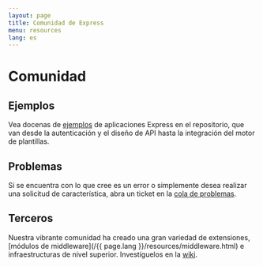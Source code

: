 ```yaml
---
layout: page
title: Comunidad de Express
menu: resources
lang: es
---
```


# Comunidad

## Ejemplos

Vea docenas de [ejemplos](https://github.com/expressjs/express/tree/master/examples) de aplicaciones Express en el repositorio, que van desde la autenticación y el diseño de API hasta la integración del motor de plantillas.

## Problemas

Si se encuentra con lo que cree es un error o simplemente desea realizar una solicitud de característica, abra un ticket en la [cola de problemas](https://github.com/expressjs/express/issues).

## Terceros

Nuestra vibrante comunidad ha creado una gran variedad de extensiones, [módulos de middleware](/{{ page.lang }}/resources/middleware.html) e infraestructuras de nivel superior. Investíguelos en la [wiki](https://github.com/expressjs/express/wiki).

